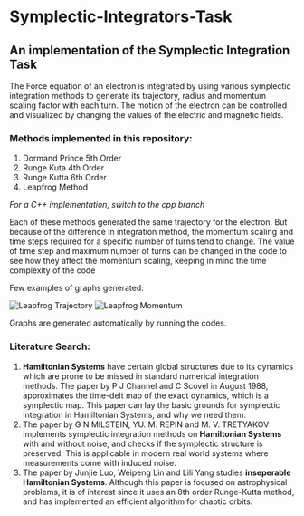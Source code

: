 # Symplectic-Integrators-Task
## An implementation of the Symplectic Integration Task

The Force equation of an electron is integrated by using various symplectic integration methods to generate its trajectory, radius and momentum scaling factor with
each turn. The motion of the electron can be controlled and visualized by changing the values of the electric and magnetic fields.

### Methods implemented in this repository:
1) Dormand Prince 5th Order
2) Runge Kuta 4th Order
3) Runge Kutta 6th Order
4) Leapfrog Method

*For a C++ implementation, switch to the cpp branch*

Each of these methods generated the same trajectory for the electron. But because of the difference in integration method, the momentum scaling and time steps required for a specific number of turns tend to change. The value of time step and maximum number of turns can be changed in the code to see how they affect the momentum scaling, keeping in mind the time complexity of the code

Few examples of graphs generated:

![Leapfrog Trajectory](https://user-images.githubusercontent.com/68490344/160836058-6bff0a77-467c-4f9c-b2cf-aefe30dbf73f.png)
![Leapfrog Momentum](https://user-images.githubusercontent.com/68490344/160836092-337a9bc9-627f-4fd2-a2fd-cc7bcf9cc21c.png)

Graphs are generated automatically by running the codes.

### Literature Search:

1) **Hamiltonian Systems** have certain global structures due to its dynamics which are prone to be missed in standard numerical integration methods. The paper by P J Channel and C Scovel in August 1988, approximates the time-delt map of the exact dynamics, which is a symplectic map. This paper can lay the basic grounds for symplectic integration in Hamiltonian Systems, and why we need them.
2) The paper by G N MILSTEIN, YU. M. REPIN and M. V. TRETYAKOV implements symplectic integration methods on **Hamiltonian Systems** with and without noise, and checks if the symplectic structure is preserved. This is applicable in modern real world systems where measurements come with induced noise.
3) The paper by Junjie Luo, Weipeng Lin and Lili Yang studies **inseperable Hamiltonian Systems**. Although this paper is focused on astrophysical problems, it is of interest since it uses an 8th order Runge-Kutta method, and has implemented an efficient algorithm for chaotic orbits.


